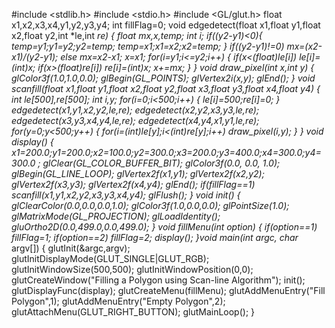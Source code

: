 #include <stdlib.h>
#include <stdio.h>
#include <GL/glut.h>
float x1,x2,x3,x4,y1,y2,y3,y4;
int fillFlag=0;
void edgedetect(float x1,float y1,float x2,float y2,int *le,int *re)
{
float mx,x,temp;
int i;
if((y2-y1)<0){
temp=y1;y1=y2;y2=temp;
temp=x1;x1=x2;x2=temp;
}
if((y2-y1)!=0)
mx=(x2-x1)/(y2-y1);
else
mx=x2-x1;
x=x1;
for(i=y1;i<=y2;i++)
{
if(x<(float)le[i])
le[i]=(int)x;
if(x>(float)re[i])
re[i]=(int)x;
x+=mx;
}
}
void draw_pixel(int x,int y)
{
glColor3f(1.0,1.0,0.0);
glBegin(GL_POINTS);
glVertex2i(x,y);
glEnd();
}
void scanfill(float x1,float y1,float x2,float y2,float x3,float y3,float x4,float y4)
{
int le[500],re[500];
int i,y;
for(i=0;i<500;i++)
{
le[i]=500;re[i]=0;
}
edgedetect(x1,y1,x2,y2,le,re);
edgedetect(x2,y2,x3,y3,le,re);
edgedetect(x3,y3,x4,y4,le,re);
edgedetect(x4,y4,x1,y1,le,re);
for(y=0;y<500;y++)
{
for(i=(int)le[y];i<(int)re[y];i++)
draw_pixel(i,y);
}
}
void display()
{
x1=200.0;y1=200.0;x2=100.0;y2=300.0;x3=200.0;y3=400.0;x4=300.0;y4=300.0
;
glClear(GL_COLOR_BUFFER_BIT);
glColor3f(0.0, 0.0, 1.0);
glBegin(GL_LINE_LOOP);
glVertex2f(x1,y1);
glVertex2f(x2,y2);
glVertex2f(x3,y3);
glVertex2f(x4,y4);
glEnd();
if(fillFlag==1)
scanfill(x1,y1,x2,y2,x3,y3,x4,y4);
glFlush();
}
void init()
{
glClearColor(0.0,0.0,0.0,1.0);
glColor3f(1.0,0.0,0.0);
glPointSize(1.0);
glMatrixMode(GL_PROJECTION);
glLoadIdentity();
gluOrtho2D(0.0,499.0,0.0,499.0);
}
void fillMenu(int option)
{
if(option==1)
fillFlag=1;
if(option==2)
fillFlag=2;
display();
}void main(int argc, char* argv[])
{
glutInit(&argc,argv);
glutInitDisplayMode(GLUT_SINGLE|GLUT_RGB);
glutInitWindowSize(500,500);
glutInitWindowPosition(0,0);
glutCreateWindow("Filling a Polygon using Scan-line Algorithm");
init();
glutDisplayFunc(display);
glutCreateMenu(fillMenu);
glutAddMenuEntry("Fill Polygon",1);
glutAddMenuEntry("Empty Polygon",2);
glutAttachMenu(GLUT_RIGHT_BUTTON);
glutMainLoop();
}
